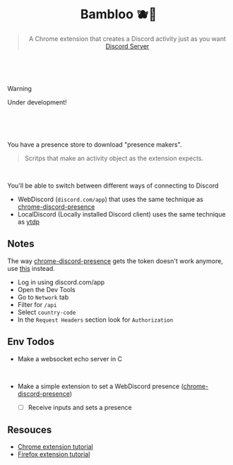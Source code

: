 <div align=center>

# Bambloo :blueberries::panda_face:
> A Chrome extension that creates a Discord activity just as you want  
> [Discord Server](https://discord.gg/4gNjyuXgMG)

</div>
<br>
<br>
<br>

> [!WARNING]
> Under development!

<br>
<br>
<br>

You have a presence store to download "presence makers".
> Scritps that make an activity object as the extension expects.

<br>

You'll be able to switch between different ways of connecting to Discord
- WebDiscord (`discord.com/app`) that uses the same technique as [chrome-discord-presence][gh:chrome-discord-presence]
- LocalDiscord (Locally installed Discord client) uses the same technique as [ytdp][gh:ytdp]


Notes
---

The way [chrome-discord-presence][gh:chrome-discord-presence] gets the token doesn't work anymore,
use [this](https://howtogeek.com/879956/what-is-a-discord-token-and-how-do-you-get-one) instead.
- Log in using discord.com/app
- Open the Dev Tools
- Go to `Network` tab
- Filter for `/api`
- Select `country-code`
- In the `Request Headers` section look for `Authorization`

Env Todos
---

- Make a websocket echo server in C
	
	<br>
- Make a simple extension to set a WebDiscord presence ([chrome-discord-presence][gh:chrome-discord-presence])
	- [ ] Receive inputs and sets a presence


Resouces
---

- [Chrome extension tutorial](https://developer.chrome.com/docs/extensions/get-started)
- [Firefox extension tutorial](https://developer.mozilla.org/docs/Mozilla/Add-ons/WebExtension)


[gh:chrome-discord-presence]: https://github.com/seia-soto/chrome-discord-presence
[gh:ytdp]: https://github.com/XFG16/YouTubeDiscordPresence
[gh:premid]: https://github.com/PreMiD
